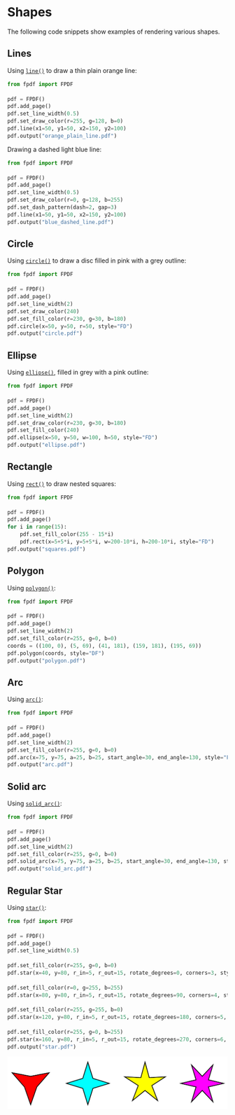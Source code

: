 # Shapes #

The following code snippets show examples of rendering various shapes.

## Lines ##

Using [`line()`](fpdf/fpdf.html#fpdf.fpdf.FPDF.line) to draw a thin plain orange line:
```python
from fpdf import FPDF

pdf = FPDF()
pdf.add_page()
pdf.set_line_width(0.5)
pdf.set_draw_color(r=255, g=128, b=0)
pdf.line(x1=50, y1=50, x2=150, y2=100)
pdf.output("orange_plain_line.pdf")
```

Drawing a dashed light blue line:
```python
from fpdf import FPDF

pdf = FPDF()
pdf.add_page()
pdf.set_line_width(0.5)
pdf.set_draw_color(r=0, g=128, b=255)
pdf.set_dash_pattern(dash=2, gap=3)
pdf.line(x1=50, y1=50, x2=150, y2=100)
pdf.output("blue_dashed_line.pdf")
```

## Circle ##

Using [`circle()`](fpdf/fpdf.html#fpdf.fpdf.FPDF.circle) to draw a disc filled in pink with a grey outline:
```python
from fpdf import FPDF

pdf = FPDF()
pdf.add_page()
pdf.set_line_width(2)
pdf.set_draw_color(240)
pdf.set_fill_color(r=230, g=30, b=180)
pdf.circle(x=50, y=50, r=50, style="FD")
pdf.output("circle.pdf")
```

## Ellipse ##

Using [`ellipse()`](fpdf/fpdf.html#fpdf.fpdf.FPDF.ellipse), filled in grey with a pink outline:
```python
from fpdf import FPDF

pdf = FPDF()
pdf.add_page()
pdf.set_line_width(2)
pdf.set_draw_color(r=230, g=30, b=180)
pdf.set_fill_color(240)
pdf.ellipse(x=50, y=50, w=100, h=50, style="FD")
pdf.output("ellipse.pdf")
```

## Rectangle ##

Using [`rect()`](fpdf/fpdf.html#fpdf.fpdf.FPDF.rect) to draw nested squares:
```python
from fpdf import FPDF

pdf = FPDF()
pdf.add_page()
for i in range(15):
    pdf.set_fill_color(255 - 15*i)
    pdf.rect(x=5+5*i, y=5+5*i, w=200-10*i, h=200-10*i, style="FD")
pdf.output("squares.pdf")
```

## Polygon ##

Using [`polygon()`](fpdf/fpdf.html#fpdf.fpdf.FPDF.polygon):

```python
from fpdf import FPDF

pdf = FPDF()
pdf.add_page()
pdf.set_line_width(2)
pdf.set_fill_color(r=255, g=0, b=0)
coords = ((100, 0), (5, 69), (41, 181), (159, 181), (195, 69))
pdf.polygon(coords, style="DF")
pdf.output("polygon.pdf")
```

## Arc ##

Using [`arc()`](fpdf/fpdf.html#fpdf.fpdf.FPDF.arc):

```python
from fpdf import FPDF

pdf = FPDF()
pdf.add_page()
pdf.set_line_width(2)
pdf.set_fill_color(r=255, g=0, b=0)
pdf.arc(x=75, y=75, a=25, b=25, start_angle=30, end_angle=130, style="FD")
pdf.output("arc.pdf")
```

## Solid arc ##

Using [`solid_arc()`](fpdf/fpdf.html#fpdf.fpdf.FPDF.solid_arc):

```python
from fpdf import FPDF

pdf = FPDF()
pdf.add_page()
pdf.set_line_width(2)
pdf.set_fill_color(r=255, g=0, b=0)
pdf.solid_arc(x=75, y=75, a=25, b=25, start_angle=30, end_angle=130, style="FD")
pdf.output("solid_arc.pdf")
```
## Regular Star ##

Using [`star()`](fpdf/fpdf.html#fpdf.fpdf.FPDF.star):

```python
from fpdf import FPDF

pdf = FPDF()
pdf.add_page()
pdf.set_line_width(0.5)

pdf.set_fill_color(r=255, g=0, b=0)
pdf.star(x=40, y=80, r_in=5, r_out=15, rotate_degrees=0, corners=3, style="FD")

pdf.set_fill_color(r=0, g=255, b=255)
pdf.star(x=80, y=80, r_in=5, r_out=15, rotate_degrees=90, corners=4, style="FD")

pdf.set_fill_color(r=255, g=255, b=0)
pdf.star(x=120, y=80, r_in=5, r_out=15, rotate_degrees=180, corners=5, style="FD")

pdf.set_fill_color(r=255, g=0, b=255)
pdf.star(x=160, y=80, r_in=5, r_out=15, rotate_degrees=270, corners=6, style="FD")
pdf.output("star.pdf")
```
![](star.png)
